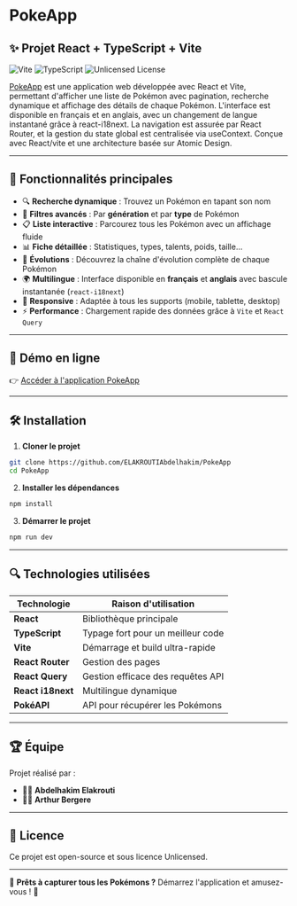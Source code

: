 # PokeApp

## ✨ Projet React + TypeScript + Vite
![Vite](https://img.shields.io/badge/Vite-React-blueviolet?logo=vite)
![TypeScript](https://img.shields.io/badge/TypeScript-4.x-blue?logo=typescript)
![Unlicensed License](https://img.shields.io/badge/License-Unlicensed-green.svg)


[PokeApp](https://univ-pokeapp.vercel.app) est une application web développée avec React et Vite, permettant d'afficher une liste de Pokémon avec pagination, recherche dynamique et affichage des détails de chaque Pokémon. L'interface est disponible en français et en anglais, avec un changement de langue instantané grâce à react-i18next. La navigation est assurée par React Router, et la gestion du state global est centralisée via useContext. Conçue avec React/vite et une architecture basée sur Atomic Design.


---

## 🌟 Fonctionnalités principales

- 🔍 **Recherche dynamique** : Trouvez un Pokémon en tapant son nom
- 🧬 **Filtres avancés** : Par **génération** et par **type** de Pokémon
- 📋 **Liste interactive** : Parcourez tous les Pokémon avec un affichage fluide
- 📊 **Fiche détaillée** : Statistiques, types, talents, poids, taille…
- 🔄 **Évolutions** : Découvrez la chaîne d'évolution complète de chaque Pokémon
- 🌍 **Multilingue** : Interface disponible en **français** et **anglais** avec bascule instantanée (`react-i18next`)
- 📱 **Responsive** : Adaptée à tous les supports (mobile, tablette, desktop)
- ⚡ **Performance** : Chargement rapide des données grâce à `Vite` et `React Query`

---
## 🚀 Démo en ligne

👉 [Accéder à l'application PokeApp](https://univ-pokeapp.vercel.app)

---
## 🛠 Installation

1. **Cloner le projet**
```bash
git clone https://github.com/ELAKROUTIAbdelhakim/PokeApp
cd PokeApp
```

2. **Installer les dépendances**
```bash
npm install
```

3. **Démarrer le projet**
```bash
npm run dev
```

---

## 🔍 Technologies utilisées

| Technologie    | Raison d'utilisation |
|---------------|----------------------|
| **React**     | Bibliothèque principale |
| **TypeScript** | Typage fort pour un meilleur code |
| **Vite**      | Démarrage et build ultra-rapide |
| **React Router** | Gestion des pages |
| **React Query** | Gestion efficace des requêtes API |
| **React i18next** | Multilingue dynamique |
| **PokéAPI**   | API pour récupérer les Pokémons |

---

## 🏆 Équipe

Projet réalisé par :
- 👨‍💻 **Abdelhakim Elakrouti**
- 👨‍💻 **Arthur Bergere**

---

## 📑 Licence
Ce projet est open-source et sous licence Unlicensed.

---

💪 **Prêts à capturer tous les Pokémons ?** Démarrez l'application et amusez-vous ! 🌟


